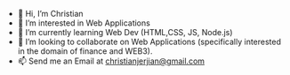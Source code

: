 - 👋 Hi, I’m Christian
- 👀 I’m interested in Web Applications 
- 🌱 I’m currently learning Web Dev (HTML,CSS, JS, Node.js) 
- 💞️ I’m looking to collaborate on Web Applications (specifically interested in the domain of finance and WEB3).
- 📫 Send me an Email at christianjerjian@gmail.com

<!---
IAmQpac/IAmQpac is a ✨ special ✨ repository because its `README.md` (this file) appears on your GitHub profile.
You can click the Preview link to take a look at your changes.
--->
